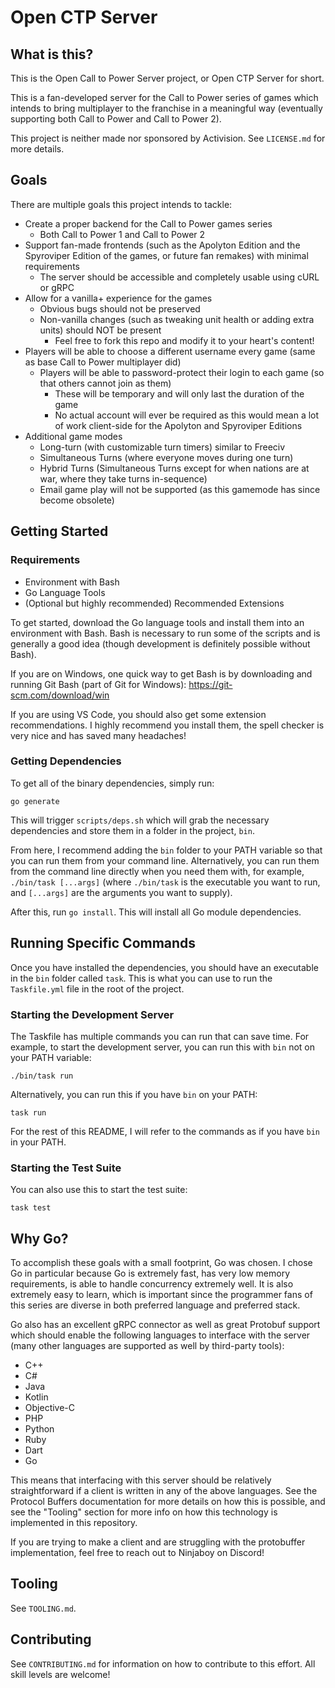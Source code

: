 # Open CTP Server

## What is this?

This is the Open Call to Power Server project, or Open CTP Server for short.

This is a fan-developed server for the Call to Power series of games which intends to bring multiplayer to the franchise in a meaningful way (eventually supporting both Call to Power and Call to Power 2).

This project is neither made nor sponsored by Activision. See `LICENSE.md` for more details.

## Goals

There are multiple goals this project intends to tackle: 
- Create a proper backend for the Call to Power games series
    - Both Call to Power 1 and Call to Power 2
- Support fan-made frontends (such as the Apolyton Edition and the Spyroviper Edition of the games, or future fan remakes) with minimal requirements
    - The server should be accessible and completely usable using cURL or gRPC
- Allow for a vanilla+ experience for the games
    - Obvious bugs should not be preserved
    - Non-vanilla changes (such as tweaking unit health or adding extra units) should NOT be present
        - Feel free to fork this repo and modify it to your heart's content!
- Players will be able to choose a different username every game (same as base Call to Power multiplayer did)
    - Players will be able to password-protect their login to each game (so that others cannot join as them)
        - These will be temporary and will only last the duration of the game
        - No actual account will ever be required as this would mean a lot of work client-side for the Apolyton and Spyroviper Editions
- Additional game modes
    - Long-turn (with customizable turn timers) similar to Freeciv
    - Simultaneous Turns (where everyone moves during one turn)
    - Hybrid Turns (Simultaneous Turns except for when nations are at war, where they take turns in-sequence)
    - Email game play will not be supported (as this gamemode has since become obsolete)

## Getting Started

### Requirements

- Environment with Bash
- Go Language Tools
- (Optional but highly recommended) Recommended Extensions

To get started, download the Go language tools and install them into an environment with Bash. Bash is necessary to run some of the scripts and is generally a good idea (though development is definitely possible without Bash).

If you are on Windows, one quick way to get Bash is by downloading and running Git Bash (part of Git for Windows): https://git-scm.com/download/win

If you are using VS Code, you should also get some extension recommendations. I highly recommend you install them, the spell checker is very nice and has saved many headaches!

### Getting Dependencies

To get all of the binary dependencies, simply run: 
```
go generate
```

This will trigger `scripts/deps.sh` which will grab the necessary dependencies and store them in a folder in the project, `bin`.

From here, I recommend adding the `bin` folder to your PATH variable so that you can run them from your command line. Alternatively, you can run them from the command line directly when you need them with, for example, `./bin/task [...args]` (where `./bin/task` is the executable you want to run, and `[...args]` are the arguments you want to supply).

After this, run `go install`. This will install all Go module dependencies.

## Running Specific Commands

Once you have installed the dependencies, you should have an executable in the `bin` folder called `task`. This is what you can use to run the `Taskfile.yml` file in the root of the project. 

### Starting the Development Server

The Taskfile has multiple commands you can run that can save time. For example, to start the development server, you can run this with `bin` not on your PATH variable: 
```
./bin/task run
```
Alternatively, you can run this if you have `bin` on your PATH: 
```
task run
```

For the rest of this README, I will refer to the commands as if you have `bin` in your PATH.

### Starting the Test Suite

You can also use this to start the test suite: 
```
task test
```

## Why Go?

To accomplish these goals with a small footprint, Go was chosen. I chose Go in particular because Go is extremely fast, has very low memory requirements, is able to handle concurrency extremely well. It is also extremely easy to learn, which is important since the programmer fans of this series are diverse in both preferred language and preferred stack. 

Go also has an excellent gRPC connector as well as great Protobuf support which should enable the following languages to interface with the server (many other languages are supported as well by third-party tools): 
- C++
- C#
- Java
- Kotlin
- Objective-C
- PHP
- Python
- Ruby
- Dart
- Go

This means that interfacing with this server should be relatively straightforward if a client is written in any of the above languages. See the Protocol Buffers documentation for more details on how this is possible, and see the "Tooling" section for more info on how this technology is implemented in this repository.

If you are trying to make a client and are struggling with the protobuffer implementation, feel free to reach out to Ninjaboy on Discord!

## Tooling

See `TOOLING.md`.

## Contributing

See `CONTRIBUTING.md` for information on how to contribute to this effort. All skill levels are welcome!
